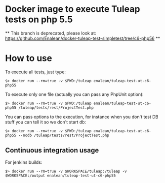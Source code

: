 Docker image to execute Tuleap tests on php 5.5
===============================================

** This branch is deprecated, please look at: https://github.com/Enalean/docker-tuleap-test-simpletest/tree/c6-php56 **

How to use
==========

To execute all tests, just type:

    $> docker run --rm=true -v $PWD:/tuleap enalean/tuleap-test-ut-c6-php55

To execute only one file (actually you can pass any PhpUnit option):

    $> docker run --rm=true -v $PWD:/tuleap enalean/tuleap-test-ut-c6-php55 /tuleap/tests/rest/ProjectTest.php

You can pass options to the execution, for instance when you don't test DB stuff
you can tell it so we don't start db:

    $> docker run --rm=true -v $PWD:/tuleap enalean/tuleap-test-ut-c6-php55 --nodb /tuleap/tests/rest/ProjectTest.php

Continuous integration usage
----------------------------

For jenkins builds:

    $> docker run --rm=true -v $WORKSPACE/tuleap:/tuleap -v $WORKSPACE:/output enalean/tuleap-test-ut-c6-php55
